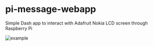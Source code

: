 # pi-message-webapp
Simple Dash app to interact with Adafruit Nokia LCD screen through Raspberry Pi

![example](/imag/photoexample1.jpeg)
